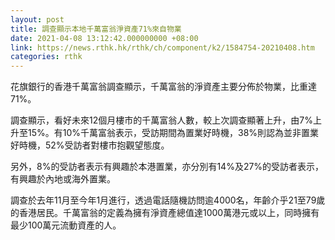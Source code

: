 ```yaml
---
layout: post
title: 調查顯示本地千萬富翁淨資產71%來自物業
date: 2021-04-08 13:12:42.000000000 +08:00
link: https://news.rthk.hk/rthk/ch/component/k2/1584754-20210408.htm
categories: rthk
---
```


花旗銀行的香港千萬富翁調查顯示，千萬富翁的淨資產主要分佈於物業，比重達71%。

調查顯示，看好未來12個月樓市的千萬富翁人數，較上次調查顯著上升，由7%上升至15%。有10%千萬富翁表示，受訪期間為置業好時機，38%則認為並非置業好時機，52%受訪者對樓市抱觀望態度。

另外，8%的受訪者表示有興趣於本港置業，亦分別有14%及27%的受訪者表示，有興趣於內地或海外置業。

調查於去年11月至今年1月進行，透過電話隨機訪問逾4000名，年齡介乎21至79歲的香港居民。千萬富翁的定義為擁有淨資產總值達1000萬港元或以上，同時擁有最少100萬元流動資產的人。
